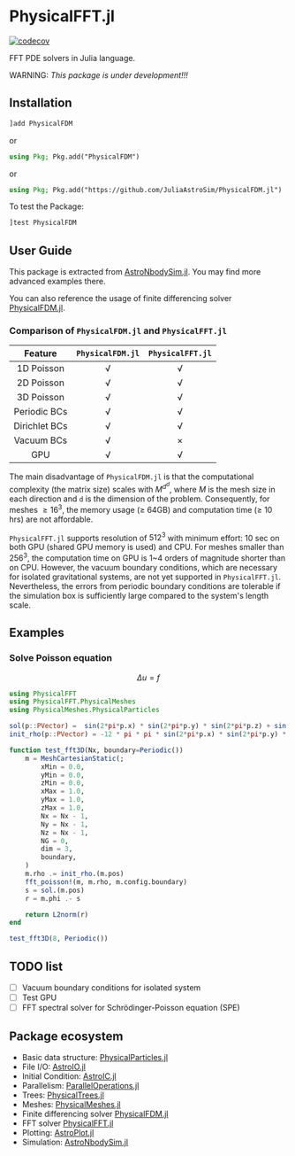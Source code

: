 # PhysicalFFT.jl

[![codecov](https://codecov.io/gh/JuliaAstroSim/PhysicalFFT.jl/graph/badge.svg?token=AtZqmsUQEj)](https://codecov.io/gh/JuliaAstroSim/PhysicalFFT.jl)

FFT PDE solvers in Julia language.

WARNING: *This package is under development!!!*

## Installation

```julia
]add PhysicalFDM
```

or

```julia
using Pkg; Pkg.add("PhysicalFDM")
```

or

```julia
using Pkg; Pkg.add("https://github.com/JuliaAstroSim/PhysicalFDM.jl")
```

To test the Package:
```julia
]test PhysicalFDM
```

## User Guide

This package is extracted from [AstroNbodySim.jl](https://github.com/JuliaAstroSim/AstroNbodySim.jl). You may find more advanced examples there.

You can also reference the usage of finite differencing solver [PhysicalFDM.jl](https://github.com/JuliaAstroSim/PhysicalFDM.jl).

### Comparison of `PhysicalFDM.jl` and `PhysicalFFT.jl`

| Feature | `PhysicalFDM.jl` | `PhysicalFFT.jl` |
| :--: | :--: | :--: |
| 1D Poisson | √ | √ |
| 2D Poisson | √ | √ |
| 3D Poisson | √ | √ |
| Periodic BCs | √ | √ |
| Dirichlet BCs | √ | √ |
| Vacuum BCs | √ | × |
| GPU | √ | √ |

The main disadvantage of `PhysicalFDM.jl` is that the computational complexity (the matrix size) scales with $M^{d^d}$,
where $M$ is the mesh size in each direction and `d` is the dimension of the problem.
Consequently, for meshes $\ge 16^3$, the memory usage ($\ge$ 64GB) and computation time ($\ge$ 10 hrs) are not affordable.

`PhysicalFFT.jl` supports resolution of $512^3$ with minimum effort: 10 sec on both GPU (shared GPU memory is used) and CPU.
For meshes smaller than $256^3$, the computation time on GPU is 1~4 orders of magnitude shorter than on CPU.
However, the vacuum boundary conditions, which are necessary for isolated gravitational systems,
are not yet supported in `PhysicalFFT.jl`.
Nevertheless, the errors from periodic boundary conditions are tolerable if the simulation box is sufficiently large compared to the system's length scale.

## Examples

### Solve Poisson equation

$$\Delta u = f$$

```julia
using PhysicalFFT
using PhysicalFFT.PhysicalMeshes
using PhysicalMeshes.PhysicalParticles

sol(p::PVector) =  sin(2*pi*p.x) * sin(2*pi*p.y) * sin(2*pi*p.z) + sin(32*pi*p.x) * sin(32*pi*p.y) * sin(2*pi*p.z) / 256
init_rho(p::PVector) = -12 * pi * pi * sin(2*pi*p.x) * sin(2*pi*p.y) * sin(2*pi*p.z) - 12 * pi * pi * sin(32*pi*p.x) * sin(32*pi*p.y) * sin(32*pi*p.z)

function test_fft3D(Nx, boundary=Periodic())
    m = MeshCartesianStatic(;
        xMin = 0.0,
        yMin = 0.0,
        zMin = 0.0,
        xMax = 1.0,
        yMax = 1.0,
        zMax = 1.0,
        Nx = Nx - 1,
        Ny = Nx - 1,
        Nz = Nx - 1,
        NG = 0,
        dim = 3,
        boundary,
    )
    m.rho .= init_rho.(m.pos)
    fft_poisson!(m, m.rho, m.config.boundary)
    s = sol.(m.pos)
    r = m.phi .- s

    return L2norm(r)
end

test_fft3D(8, Periodic())
```

## TODO list

- [ ] Vacuum boundary conditions for isolated system
- [ ] Test GPU
- [ ] FFT spectral solver for Schrödinger-Poisson equation (SPE)

## Package ecosystem

- Basic data structure: [PhysicalParticles.jl](https://github.com/JuliaAstroSim/PhysicalParticles.jl)
- File I/O: [AstroIO.jl](https://github.com/JuliaAstroSim/AstroIO.jl)
- Initial Condition: [AstroIC.jl](https://github.com/JuliaAstroSim/AstroIC.jl)
- Parallelism: [ParallelOperations.jl](https://github.com/JuliaAstroSim/ParallelOperations.jl)
- Trees: [PhysicalTrees.jl](https://github.com/JuliaAstroSim/PhysicalTrees.jl)
- Meshes: [PhysicalMeshes.jl](https://github.com/JuliaAstroSim/PhysicalMeshes.jl)
- Finite differencing solver [PhysicalFDM.jl](https://github.com/JuliaAstroSim/PhysicalFDM.jl)
- FFT solver [PhysicalFFT.jl](https://github.com/JuliaAstroSim/PhysicalFFT.jl)
- Plotting: [AstroPlot.jl](https://github.com/JuliaAstroSim/AstroPlot.jl)
- Simulation: [AstroNbodySim.jl](https://github.com/JuliaAstroSim/AstroNbodySim.jl)